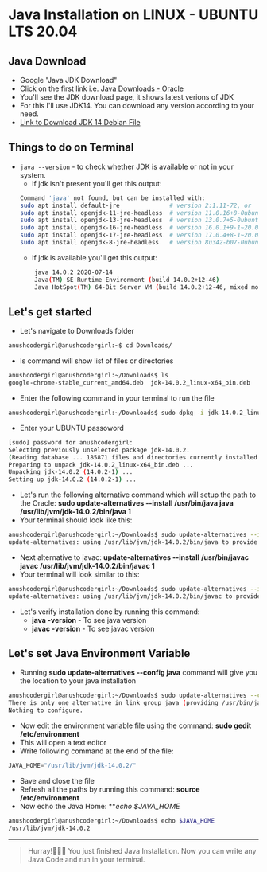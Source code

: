 # Java Installation on LINUX - UBUNTU LTS 20.04

## Java Download

- Google "Java JDK Download" 
- Click on the first link i.e. [Java Downloads - Oracle](https://oracle.com/java/technologies/downloads/)
- You'll see the JDK download page, it shows latest verions of JDK
- For this I'll use JDK14. You can download any version according to your need. 
- [Link to Download JDK 14 Debian File](https://www.oracle.com/java/technologies/javase/jdk14-archive-downloads.html)


## Things to do on Terminal

- `java --version` - to check whether JDK is available or not in your system.
    - If jdk isn't present you'll get this output:
    ```bash
    Command 'java' not found, but can be installed with:
    sudo apt install default-jre              # version 2:1.11-72, or
    sudo apt install openjdk-11-jre-headless  # version 11.0.16+8-0ubuntu1~20.04
    sudo apt install openjdk-13-jre-headless  # version 13.0.7+5-0ubuntu1~20.04
    sudo apt install openjdk-16-jre-headless  # version 16.0.1+9-1~20.04
    sudo apt install openjdk-17-jre-headless  # version 17.0.4+8-1~20.04
    sudo apt install openjdk-8-jre-headless   # version 8u342-b07-0ubuntu1~20.04
    ```
    - If jdk is available you'll get this output:
    ```bash
        java 14.0.2 2020-07-14
        Java(TM) SE Runtime Environment (build 14.0.2+12-46)
        Java HotSpot(TM) 64-Bit Server VM (build 14.0.2+12-46, mixed mode, sharing)
    ```


## Let's get started

- Let's navigate to Downloads folder
```bash
anushcodergirl@anushcodergirl:~$ cd Downloads/
```
- ls command will show list of files or directories
```bash
anushcodergirl@anushcodergirl:~/Downloads$ ls
google-chrome-stable_current_amd64.deb  jdk-14.0.2_linux-x64_bin.deb
```
- Enter the following command in your terminal to run the file
```bash
anushcodergirl@anushcodergirl:~/Downloads$ sudo dpkg -i jdk-14.0.2_linux-x64_bin.deb
```
- Enter your UBUNTU passoword
```bash
[sudo] password for anushcodergirl: 
Selecting previously unselected package jdk-14.0.2.
(Reading database ... 185871 files and directories currently installed.)
Preparing to unpack jdk-14.0.2_linux-x64_bin.deb ...
Unpacking jdk-14.0.2 (14.0.2-1) ...
Setting up jdk-14.0.2 (14.0.2-1) ...
```
- Let's run the following alternative command which will setup the path to the Oracle: **sudo update-alternatives --install /usr/bin/java java /usr/lib/jvm/jdk-14.0.2/bin/java 1**
- Your terminal should look like this: 
```bash
anushcodergirl@anushcodergirl:~/Downloads$ sudo update-alternatives --install /usr/bin/java java /usr/lib/jvm/jdk-14.0.2/bin/java 1 
update-alternatives: using /usr/lib/jvm/jdk-14.0.2/bin/java to provide /usr/bin/java (java) in auto mode
```
- Next alternative to javac: **update-alternatives --install /usr/bin/javac javac /usr/lib/jvm/jdk-14.0.2/bin/javac 1**
- Your terminal will look similar to this: 
```bash
anushcodergirl@anushcodergirl:~/Downloads$ sudo update-alternatives --install /usr/bin/javac javac /usr/lib/jvm/jdk-14.0.2/bin/javac 1 
update-alternatives: using /usr/lib/jvm/jdk-14.0.2/bin/javac to provide /usr/bin/javac (javac) in auto mode
```
- Let's verify installation done by running this command:   
    - **java -version** - To see java version
    - **javac -version** - To see javac version


## Let's set Java Environment Variable

- Running **sudo update-alternatives --config java** command will give you the location to your java installation
```bash
anushcodergirl@anushcodergirl:~/Downloads$ sudo update-alternatives --config java
There is only one alternative in link group java (providing /usr/bin/java): /usr/lib/jvm/jdk-14.0.2/bin/java
Nothing to configure.
```
- Now edit the environment variable file using the command:
**sudo gedit /etc/environment**
- This will open a text editor
- Write following command at the end of the file: 
```java
JAVA_HOME="/usr/lib/jvm/jdk-14.0.2/"
```
- Save and close the file
- Refresh all the paths by running this command: **source /etc/environment**
- Now echo the Java Home: ***echo $JAVA_HOME*
```bash
anushcodergirl@anushcodergirl:~/Downloads$ echo $JAVA_HOME
/usr/lib/jvm/jdk-14.0.2
```


<hr/>

<blockquote>Hurray!🙌🥳🎉 You just finished Java Installation. Now you can write any Java Code and run in your terminal.</blockquote>
